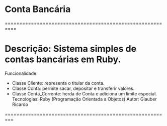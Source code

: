 # Conta Bancária

==========================================================

# Descrição: Sistema simples de contas bancárias em Ruby.
Funcionalidade: 
- Classe Cliente: representa o titular da conta.
- Classe Conta: permite sacar, depositar e transferir valores.
- Classe Conta_Corrente: herda de Conta e adiciona um limite especial.
Tecnologias: Ruby (Programação Orientada a Objetos)
Autor: Glauber Ricardo

=========================================================
